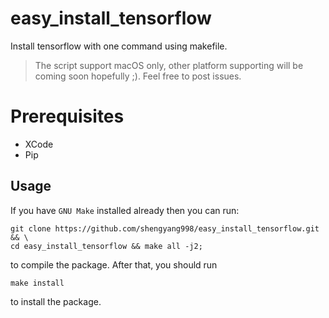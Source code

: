 # easy_install_tensorflow
Install tensorflow with one command using makefile.

> The script support macOS only, other platform supporting will be coming soon hopefully ;). Feel free to post issues. 

# Prerequisites
- XCode
- Pip

## Usage
If you have `GNU Make` installed already then you can run:
```shell
git clone https://github.com/shengyang998/easy_install_tensorflow.git && \
cd easy_install_tensorflow && make all -j2; 
```
to compile the package.
After that, you should run 
```shell
make install
```
to install the package.
